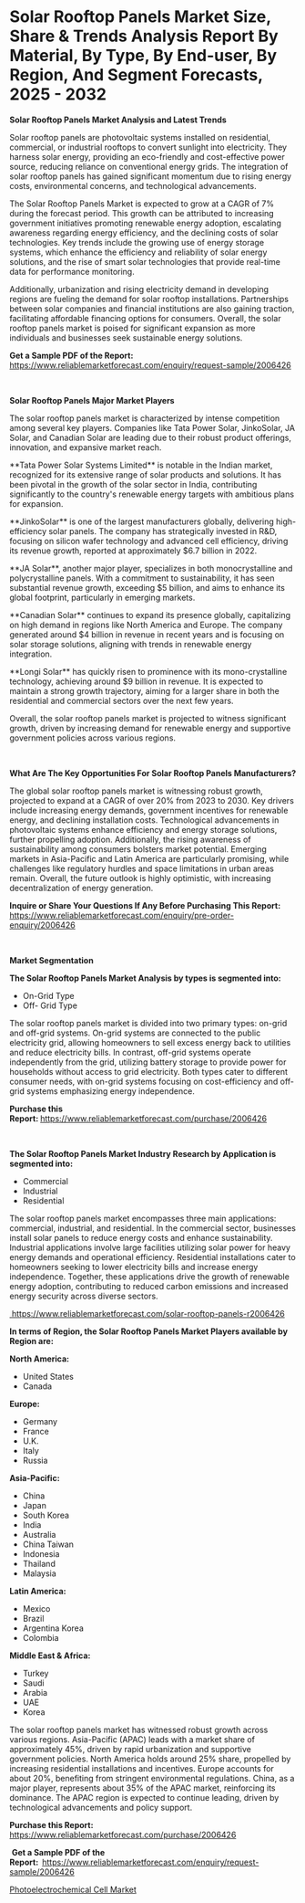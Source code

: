 <p><h1>Solar Rooftop Panels Market Size, Share & Trends Analysis Report By Material, By Type, By End-user, By Region, And Segment Forecasts, 2025 - 2032</h1></p><p><strong>Solar Rooftop Panels Market Analysis and Latest Trends</strong></p>
<p><p>Solar rooftop panels are photovoltaic systems installed on residential, commercial, or industrial rooftops to convert sunlight into electricity. They harness solar energy, providing an eco-friendly and cost-effective power source, reducing reliance on conventional energy grids. The integration of solar rooftop panels has gained significant momentum due to rising energy costs, environmental concerns, and technological advancements.</p><p>The Solar Rooftop Panels Market is expected to grow at a CAGR of 7% during the forecast period. This growth can be attributed to increasing government initiatives promoting renewable energy adoption, escalating awareness regarding energy efficiency, and the declining costs of solar technologies. Key trends include the growing use of energy storage systems, which enhance the efficiency and reliability of solar energy solutions, and the rise of smart solar technologies that provide real-time data for performance monitoring.</p><p>Additionally, urbanization and rising electricity demand in developing regions are fueling the demand for solar rooftop installations. Partnerships between solar companies and financial institutions are also gaining traction, facilitating affordable financing options for consumers. Overall, the solar rooftop panels market is poised for significant expansion as more individuals and businesses seek sustainable energy solutions.</p></p>
<p><strong>Get a Sample PDF of the Report:&nbsp;</strong> <a href="https://www.reliablemarketforecast.com/enquiry/request-sample/2006426?utm_campaign=1169&utm_medium=2&utm_source=Github&utm_content=ia&utm_term=13022025&utm_id=solar-rooftop-panels">https://www.reliablemarketforecast.com/enquiry/request-sample/2006426</a></p>
<p>&nbsp;</p>
<p><strong>Solar Rooftop Panels Major Market Players</strong></p>
<p><p>The solar rooftop panels market is characterized by intense competition among several key players. Companies like Tata Power Solar, JinkoSolar, JA Solar, and Canadian Solar are leading due to their robust product offerings, innovation, and expansive market reach. </p><p>**Tata Power Solar Systems Limited** is notable in the Indian market, recognized for its extensive range of solar products and solutions. It has been pivotal in the growth of the solar sector in India, contributing significantly to the country's renewable energy targets with ambitious plans for expansion.</p><p>**JinkoSolar** is one of the largest manufacturers globally, delivering high-efficiency solar panels. The company has strategically invested in R&D, focusing on silicon wafer technology and advanced cell efficiency, driving its revenue growth, reported at approximately $6.7 billion in 2022. </p><p>**JA Solar**, another major player, specializes in both monocrystalline and polycrystalline panels. With a commitment to sustainability, it has seen substantial revenue growth, exceeding $5 billion, and aims to enhance its global footprint, particularly in emerging markets.</p><p>**Canadian Solar** continues to expand its presence globally, capitalizing on high demand in regions like North America and Europe. The company generated around $4 billion in revenue in recent years and is focusing on solar storage solutions, aligning with trends in renewable energy integration.</p><p>**Longi Solar** has quickly risen to prominence with its mono-crystalline technology, achieving around $9 billion in revenue. It is expected to maintain a strong growth trajectory, aiming for a larger share in both the residential and commercial sectors over the next few years.</p><p>Overall, the solar rooftop panels market is projected to witness significant growth, driven by increasing demand for renewable energy and supportive government policies across various regions.</p></p>
<p>&nbsp;</p>
<p><strong>What Are The Key Opportunities For Solar Rooftop Panels Manufacturers?</strong></p>
<p><p>The global solar rooftop panels market is witnessing robust growth, projected to expand at a CAGR of over 20% from 2023 to 2030. Key drivers include increasing energy demands, government incentives for renewable energy, and declining installation costs. Technological advancements in photovoltaic systems enhance efficiency and energy storage solutions, further propelling adoption. Additionally, the rising awareness of sustainability among consumers bolsters market potential. Emerging markets in Asia-Pacific and Latin America are particularly promising, while challenges like regulatory hurdles and space limitations in urban areas remain. Overall, the future outlook is highly optimistic, with increasing decentralization of energy generation.</p></p>
<p><strong>Inquire or Share Your Questions If Any Before Purchasing This Report:</strong> <a href="https://www.reliablemarketforecast.com/enquiry/pre-order-enquiry/2006426?utm_campaign=1169&utm_medium=2&utm_source=Github&utm_content=ia&utm_term=13022025&utm_id=solar-rooftop-panels">https://www.reliablemarketforecast.com/enquiry/pre-order-enquiry/2006426</a></p>
<p>&nbsp;</p>
<p><strong>Market Segmentation</strong></p>
<p><strong>The Solar Rooftop Panels Market Analysis by types is segmented into:</strong></p>
<p><ul><li>On-Grid Type</li><li>Off- Grid Type</li></ul></p>
<p><p>The solar rooftop panels market is divided into two primary types: on-grid and off-grid systems. On-grid systems are connected to the public electricity grid, allowing homeowners to sell excess energy back to utilities and reduce electricity bills. In contrast, off-grid systems operate independently from the grid, utilizing battery storage to provide power for households without access to grid electricity. Both types cater to different consumer needs, with on-grid systems focusing on cost-efficiency and off-grid systems emphasizing energy independence.</p></p>
<p><strong>Purchase this Report:&nbsp;</strong><a href="https://www.reliablemarketforecast.com/purchase/2006426?utm_campaign=1169&utm_medium=2&utm_source=Github&utm_content=ia&utm_term=13022025&utm_id=solar-rooftop-panels">https://www.reliablemarketforecast.com/purchase/2006426</a></p>
<p>&nbsp;</p>
<p><strong>The Solar Rooftop Panels Market Industry Research by Application is segmented into:</strong></p>
<p><ul><li>Commercial</li><li>Industrial</li><li>Residential</li></ul></p>
<p><p>The solar rooftop panels market encompasses three main applications: commercial, industrial, and residential. In the commercial sector, businesses install solar panels to reduce energy costs and enhance sustainability. Industrial applications involve large facilities utilizing solar power for heavy energy demands and operational efficiency. Residential installations cater to homeowners seeking to lower electricity bills and increase energy independence. Together, these applications drive the growth of renewable energy adoption, contributing to reduced carbon emissions and increased energy security across diverse sectors.</p></p>
<p><a href="https://www.reliablemarketforecast.com/solar-rooftop-panels-r2006426?utm_campaign=1169&utm_medium=2&utm_source=Github&utm_content=ia&utm_term=13022025&utm_id=solar-rooftop-panels">&nbsp;https://www.reliablemarketforecast.com/solar-rooftop-panels-r2006426</a></p>
<p><strong>In terms of Region, the Solar Rooftop Panels Market Players available by Region are:</strong></p>
<p>
    <p> <strong> North America: </strong>
        <ul>
            <li>United States</li>
            <li>Canada</li>
        </ul>
        </p> 
    <p> <strong> Europe: </strong>
        <ul>
            <li>Germany</li>
            <li>France</li>
            <li>U.K.</li>
            <li>Italy</li>
            <li>Russia</li>
        </ul>
        </p> 
    <p> <strong> Asia-Pacific: </strong>
        <ul>
            <li>China</li>
            <li>Japan</li>
            <li>South Korea</li>
            <li>India</li>
            <li>Australia</li>
            <li>China Taiwan</li>
            <li>Indonesia</li>
            <li>Thailand</li>
            <li>Malaysia</li>
        </ul>
        </p> 
    <p> <strong> Latin America: </strong>
        <ul>
            <li>Mexico</li>
            <li>Brazil</li>
            <li>Argentina Korea</li>
            <li>Colombia</li>
        </ul>
        </p> 
    <p> <strong> Middle East & Africa: </strong>
        <ul>
            <li>Turkey</li>
            <li>Saudi</li>
            <li>Arabia</li>
            <li>UAE</li>
            <li>Korea</li>
        </ul>
    </p>
    </p>
<p><p>The solar rooftop panels market has witnessed robust growth across various regions. Asia-Pacific (APAC) leads with a market share of approximately 45%, driven by rapid urbanization and supportive government policies. North America holds around 25% share, propelled by increasing residential installations and incentives. Europe accounts for about 20%, benefiting from stringent environmental regulations. China, as a major player, represents about 35% of the APAC market, reinforcing its dominance. The APAC region is expected to continue leading, driven by technological advancements and policy support.</p></p>
<p><strong>Purchase this Report: </strong><a href="https://www.reliablemarketforecast.com/purchase/2006426?utm_campaign=1169&utm_medium=2&utm_source=Github&utm_content=ia&utm_term=13022025&utm_id=solar-rooftop-panels">https://www.reliablemarketforecast.com/purchase/2006426</a></p>
<p>&nbsp;<strong>Get a Sample PDF of the Report:&nbsp;&nbsp;</strong><a href="https://www.reliablemarketforecast.com/enquiry/request-sample/2006426?utm_campaign=1169&utm_medium=2&utm_source=Github&utm_content=ia&utm_term=13022025&utm_id=solar-rooftop-panels">https://www.reliablemarketforecast.com/enquiry/request-sample/2006426</a></p>
<p><strong></strong></p>
<p><p><a href="https://github.com/pizolina/Market-Research-Report-List-7/blob/main/photoelectrochemical-cell-market.md?utm_campaign=1169&utm_medium=2&utm_source=Github&utm_content=ia&utm_term=13022025&utm_id=solar-rooftop-panels">Photoelectrochemical Cell Market</a></p></p>